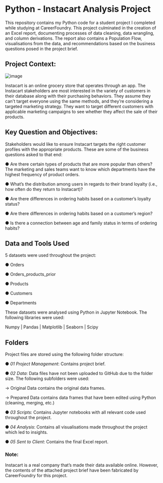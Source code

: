 # Python - Instacart Analysis Project
This repository contains my Python code for a student project I completed while studying at CareerFoundry. This project culminated in the creation of an Excel report, documenting processes of data cleaning, data wrangling, and column derivations. The report also contains a Population Flow, visualisations from the data, and recommendations based on the business questions posed in the project brief.

## Project Context:
![image](https://github.com/Kyle-Stanford1612/Python-InstacartAnalysis-Project/assets/171201472/b5526b57-324f-45e6-9e8b-830faef67344)


Instacart is an online grocery store that operates through an app. The Instacart stakeholders are most interested in the variety of customers in their database along with their purchasing behaviors. They assume they can't target everyone using the same methods, and they’re considering a targeted marketing strategy. They want to target different customers with applicable marketing campaigns to see whether they affect the sale of their products.

## Key Question and Objectives:
Stakeholders would like to ensure Instacart targets the right customer profiles with the appropriate products. These are some of the business questions asked to that end:

● Are there certain types of products that are more popular than others? The marketing and sales teams want to know which departments have the highest frequency of product orders.

● What’s the distribution among users in regards to their brand loyalty (i.e., how often do they return to Instacart)?

● Are there differences in ordering habits based on a customer’s loyalty status?

● Are there differences in ordering habits based on a customer’s region?

● Is there a connection between age and family status in terms of ordering habits?

## Data and Tools Used
5 datasets were used throughout the project:

● Orders

● Orders_products_prior

● Products

● Customers

● Departments

These datasets were analysed using Python in Jupyter Notebook. The following libraries were used:

Numpy | Pandas | Matplotlib | Seaborn | Scipy

## Folders
Project files are stored using the following folder structure:

● *01 Project Management*: Contains project brief.

● *02 Data*: Data files have not been uploaded to GitHub due to the folder size. The following subfolders were used:

  → Original Data contains the original data frames. 
  
  → Prepared Data contains data frames that have been edited using Python (cleaning, merging, etc.)

● *03 Scripts*: Contains Jupyter notebooks with all relevant code used throughout the project.

● *04 Analysis*: Contains all visualisations made throughout the project which led to insights.

● *05 Sent to Client*: Contains the final Excel report.

### Note:
Instacart is a real company that’s made their data available online. However, the contents of the attached project brief
have been fabricated by CareerFoundry for this project.
